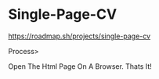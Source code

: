 # Single-Page-CV
https://roadmap.sh/projects/single-page-cv

Process>

Open The Html Page On A Browser. Thats It!
